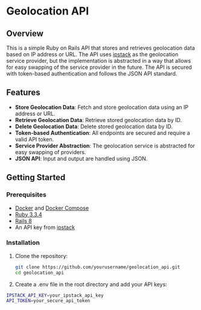 # Geolocation API

## Overview

This is a simple Ruby on Rails API that stores and retrieves geolocation data based on IP address or URL. The API uses [ipstack](https://ipstack.com/) as the geolocation service provider, but the implementation is abstracted in a way that allows for easy swapping of the service provider in the future. The API is secured with token-based authentication and follows the JSON API standard.

## Features

- **Store Geolocation Data**: Fetch and store geolocation data using an IP address or URL.
- **Retrieve Geolocation Data**: Retrieve stored geolocation data by ID.
- **Delete Geolocation Data**: Delete stored geolocation data by ID.
- **Token-based Authentication**: All endpoints are secured and require a valid API token.
- **Service Provider Abstraction**: The geolocation service is abstracted for easy swapping of providers.
- **JSON API**: Input and output are handled using JSON.

## Getting Started

### Prerequisites

- [Docker](https://docs.docker.com/get-docker/) and [Docker Compose](https://docs.docker.com/compose/install/)
- [Ruby 3.3.4](https://www.ruby-lang.org/en/downloads/)
- [Rails 8](https://guides.rubyonrails.org/getting_started.html)
- An API key from [ipstack](https://ipstack.com/)

### Installation

1. Clone the repository:

   ```bash
   git clone https://github.com/yourusername/geolocation_api.git
   cd geolocation_api
   ```

2. Create a .env file in the root directory and add your API keys:

```bash
IPSTACK_API_KEY=your_ipstack_api_key
API_TOKEN=your_secure_api_token
```

```

```
